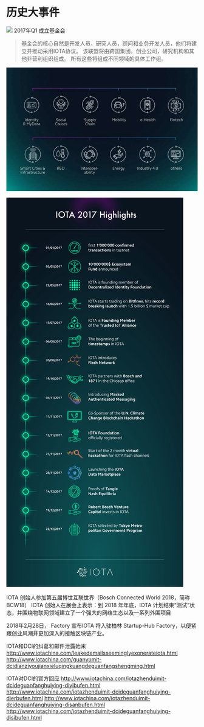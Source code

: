 
# 历史大事件
![](/区块链技术/_image/2018-01-21-19-31-20.jpg)
2017年Q1  成立基金会
> 基金会的核心自然是开发人员，研究人员，顾问和业务开发人员，他们将建立并推动采用IOTA协议。
该联盟将由跨国集团，创业公司，研究机构和其他非营利组织组成。
所有这些将组成不同领域的具体工作组。

![](./_image/2018-03-18-19-14-15.jpg)


![](./_image/2018-03-20-13-12-25.jpg)

IOTA 创始人参加第五届博世互联世界（Bosch Connected World 2018，简称 BCW18）
IOTA 创始人在展会上表示：到 2018 年年底，IOTA 计划结束“测试”状态，并围绕物联网领域建立了一个强大的网络生态以及一系列外围项目

2018年2月28日， Factory 宣布IOTA 将入驻柏林 Startup-Hub Factory，以便紧跟创业风潮并更加深入的接触区块链产业。

IOTA和DCI的纠葛和邮件泄露始末
http://www.iotachina.com/leakedemailsseeminglyexonerateiota.html
http://www.iotachina.com/guanyumit-dcidianziyoujianxieluqingkuangdeguanfangshengming.html

IOTA对DCI的官方回应
http://www.iotachina.com/iotazhenduimit-dcideguanfanghuiying-diyibufen.html
http://www.iotachina.com/iotazhenduimit-dcideguanfanghuiying-dierbufen.html
http://www.iotachina.com/iotazhenduimit-dcideguanfanghuiying-disanbufen.html
http://www.iotachina.com/iotazhenduimit-dcideguanfanghuiying-disibufen.html
